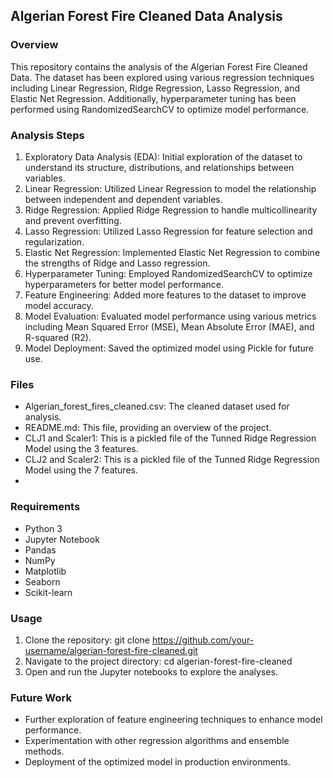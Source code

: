 ## Algerian Forest Fire Cleaned Data Analysis

### Overview
This repository contains the analysis of the Algerian Forest Fire Cleaned Data. The dataset has been explored using various regression techniques including Linear Regression, Ridge Regression, Lasso Regression, and Elastic Net Regression. Additionally, hyperparameter tuning has been performed using RandomizedSearchCV to optimize model performance.

### Analysis Steps
 1. Exploratory Data Analysis (EDA): Initial exploration of the dataset to understand its structure, distributions, and relationships between variables.
 2. Linear Regression: Utilized Linear Regression to model the relationship between independent and dependent variables.
 3. Ridge Regression: Applied Ridge Regression to handle multicollinearity and prevent overfitting.
 4. Lasso Regression: Utilized Lasso Regression for feature selection and regularization.
 5. Elastic Net Regression: Implemented Elastic Net Regression to combine the strengths of Ridge and Lasso regression.
 6. Hyperparameter Tuning: Employed RandomizedSearchCV to optimize hyperparameters for better model performance.
 7. Feature Engineering: Added more features to the dataset to improve model accuracy.
 8. Model Evaluation: Evaluated model performance using various metrics including Mean Squared Error (MSE), Mean Absolute Error (MAE), and R-squared (R2).
 9. Model Deployment: Saved the optimized model using Pickle for future use.

### Files
- Algerian_forest_fires_cleaned.csv: The cleaned dataset used for analysis.
- README.md: This file, providing an overview of the project.
- CLJ1 and Scaler1: This is a pickled file of the Tunned Ridge Regression Model using the 3 features. 
- CLJ2 and Scaler2: This is a pickled file of the Tunned Ridge Regression Model using the 7 features. 
- 

### Requirements
- Python 3
- Jupyter Notebook
- Pandas
- NumPy
- Matplotlib
- Seaborn
- Scikit-learn

### Usage
 1. Clone the repository: git clone https://github.com/your-username/algerian-forest-fire-cleaned.git
 2. Navigate to the project directory: cd algerian-forest-fire-cleaned
 3. Open and run the Jupyter notebooks to explore the analyses.

### Future Work
- Further exploration of feature engineering techniques to enhance model performance.
- Experimentation with other regression algorithms and ensemble methods.
- Deployment of the optimized model in production environments.

